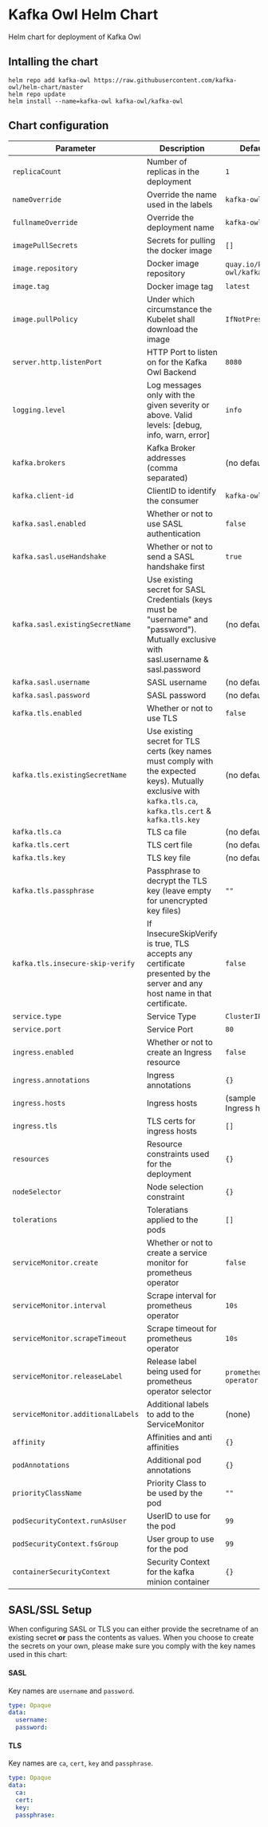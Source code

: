# Kafka Owl Helm Chart

Helm chart for deployment of Kafka Owl

## Intalling the chart

```
helm repo add kafka-owl https://raw.githubusercontent.com/kafka-owl/helm-chart/master
helm repo update
helm install --name=kafka-owl kafka-owl/kafka-owl
```

## Chart configuration

| Parameter | Description | Default |
| --- | --- | --- |
| `replicaCount` | Number of replicas in the deployment | `1` |
| `nameOverride` | Override the name used in the labels | `kafka-owl` |
| `fullnameOverride` | Override the deployment name | `kafka-owl` |
| `imagePullSecrets` | Secrets for pulling the docker image | `[]` |
| `image.repository` | Docker image repository | `quay.io/kafka-owl/kafka-owl` |
| `image.tag` | Docker image tag | `latest` |
| `image.pullPolicy` | Under which circumstance the Kubelet shall download the image | `IfNotPresent` |
| `server.http.listenPort` | HTTP Port to listen on for the Kafka Owl Backend | `8080` |
| `logging.level` | Log messages only with the given severity or above. Valid levels: [debug, info, warn, error] | `info` |
| `kafka.brokers` | Kafka Broker addresses (comma separated) | (no default) |
| `kafka.client-id` | ClientID to identify the consumer | `kafka-owl` |
| `kafka.sasl.enabled` | Whether or not to use SASL authentication | `false` |
| `kafka.sasl.useHandshake` | Whether or not to send a SASL handshake first | `true` |
| `kafka.sasl.existingSecretName` | Use existing secret for SASL Credentials (keys must be "username" and "password"). Mutually exclusive with sasl.username & sasl.password | (no default) |
| `kafka.sasl.username` | SASL username | (no default) |
| `kafka.sasl.password` | SASL password | (no default) |
| `kafka.tls.enabled` | Whether or not to use TLS | `false` |
| `kafka.tls.existingSecretName` | Use existing secret for TLS certs (key names must comply with the expected keys). Mutually exclusive with `kafka.tls.ca`, `kafka.tls.cert` & `kafka.tls.key` | (no default) |
| `kafka.tls.ca` | TLS ca file | (no default) |
| `kafka.tls.cert` | TLS cert file | (no default) |
| `kafka.tls.key` | TLS key file | (no default) |
| `kafka.tls.passphrase` | Passphrase to decrypt the TLS key (leave empty for unencrypted key files) | `""` |
| `kafka.tls.insecure-skip-verify` | If InsecureSkipVerify is true, TLS accepts any certificate presented by the server and any host name in that certificate. | `false` |
| `service.type` | Service Type | `ClusterIP` |
| `service.port` | Service Port | `80` |
| `ingress.enabled` | Whether or not to create an Ingress resource | `false` |
| `ingress.annotations` | Ingress annotations | `{}` |
| `ingress.hosts` | Ingress hosts | (sample Ingress host) |
| `ingress.tls` | TLS certs for ingress hosts | `[]` |
| `resources` | Resource constraints used for the deployment | `{}` |
| `nodeSelector` | Node selection constraint | `{}` |
| `tolerations` | Toleratians applied to the pods | `[]` |
| `serviceMonitor.create` | Whether or not to create a service monitor for prometheus operator | `false` |
| `serviceMonitor.interval` | Scrape interval for prometheus operator | `10s` |
| `serviceMonitor.scrapeTimeout` | Scrape timeout for prometheus operator | `10s` |
| `serviceMonitor.releaseLabel` | Release label being used for prometheus operator selector | `prometheus-operator` |
| `serviceMonitor.additionalLabels` | Additional labels to add to the ServiceMonitor | (none) |
| `affinity` | Affinities and anti affinities | `{}` |
| `podAnnotations` | Additional pod annotations | `{}` |
| `priorityClassName` | Priority Class to be used by the pod | `""` |
| `podSecurityContext.runAsUser` | UserID to use for the pod | `99` |
| `podSecurityContext.fsGroup` | User group to use for the pod | `99` |
| `containerSecurityContext` | Security Context for the kafka minion container | `{}` |

## SASL/SSL Setup

When configuring SASL or TLS you can either provide the secretname of an existing secret **or** pass the contents as values. When you choose to create the secrets on your own, please make sure you comply with the key names used in this chart:

#### SASL

Key names are `username` and `password`.

```yml
type: Opaque
data:
  username:
  password:
```

#### TLS

Key names are `ca`, `cert`, `key` and `passphrase`.

```yml
type: Opaque
data:
  ca:
  cert:
  key:
  passphrase:
```
